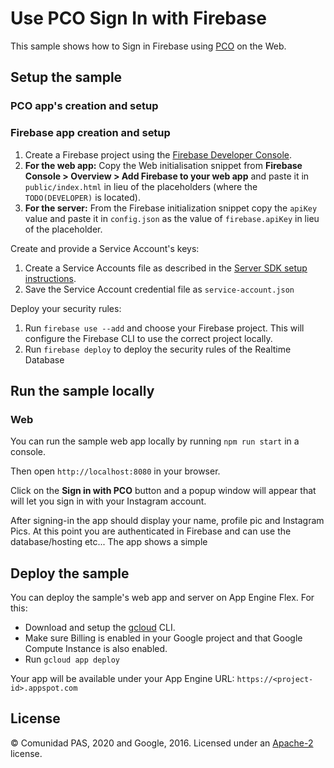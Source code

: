 # Use PCO Sign In with Firebase

This sample shows how to Sign in Firebase using [PCO](https://planning.center) on the Web.


## Setup the sample

### PCO app's creation and setup




### Firebase app creation and setup

 1. Create a Firebase project using the [Firebase Developer Console](https://console.firebase.google.com).
 1. **For the web app:** Copy the Web initialisation snippet from **Firebase Console > Overview > Add Firebase to your web app** and paste it in `public/index.html` in lieu of the placeholders (where the `TODO(DEVELOPER)` is located).
 1. **For the server:** From the Firebase initialization snippet copy the `apiKey` value and paste it in `config.json` as the value of `firebase.apiKey` in lieu of the placeholder.

Create and provide a Service Account's keys:
 1. Create a Service Accounts file as described in the [Server SDK setup instructions](https://firebase.google.com/docs/server/setup#add_firebase_to_your_app).
 1. Save the Service Account credential file as `service-account.json`

Deploy your security rules:
 1. Run `firebase use --add` and choose your Firebase project. This will configure the Firebase CLI to use the correct
    project locally.
 1. Run `firebase deploy` to deploy the security rules of the Realtime Database


## Run the sample locally

### Web

You can run the sample web app locally by running `npm run start` in a console.

Then open `http://localhost:8080` in your browser.

Click on the **Sign in with PCO** button and a popup window will appear that will let you sign in with your Instagram account.

After signing-in the app should display your name, profile pic and Instagram Pics. At this point you are authenticated in Firebase and can use the database/hosting etc...
The app shows a simple


## Deploy the sample

You can deploy the sample's web app and server on App Engine Flex. For this:
 - Download and setup the [gcloud](https://cloud.google.com/sdk/) CLI.
 - Make sure Billing is enabled in your Google project and that Google Compute Instance is also enabled.
 - Run `gcloud app deploy`

 Your app will be available under your App Engine URL: `https://<project-id>.appspot.com`

## License

© Comunidad PAS, 2020 and Google, 2016. Licensed under an [Apache-2](../LICENSE) license.
